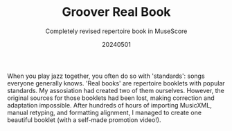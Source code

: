 ﻿---
{
  "title": "Groover Real Book",
  "subtitle": "Completely revised repertoire book in MuseScore",
  "image": "https://leading-whisper-59df6e3f28.media.strapiapp.com/realbook_ba79cfb03d.png",
  "tags": [
    "solo",
    "association"
  ],
  "links": [
    {
      "text": "Reveal video",
      "href": "https://youtu.be/Oge_-XNskw8"
    }
  ],
  "date": "20240501"
}
---

When you play jazz together, you often do so with 'standards': songs everyone generally knows.
'Real books' are repertoire booklets with popular standards.
My assosiation had created two of them ourselves.
However, the original sources for those booklets had been lost, making correction and adaptation impossible.
After hundreds of hours of importing MusicXML, manual retyping, and formatting alignment, I managed to create one beautiful booklet (with a self-made promotion video!).
